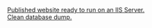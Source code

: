 [Published website ready to run on an IIS Server.](https://www.dropbox.com/s/s55fv35gflt9h2r/grupo1-8.zip?dl=0)<br />
[Clean database dump.](https://github.com/Dusk252/Bioterio/blob/master/BD-LES.sql)<br />
